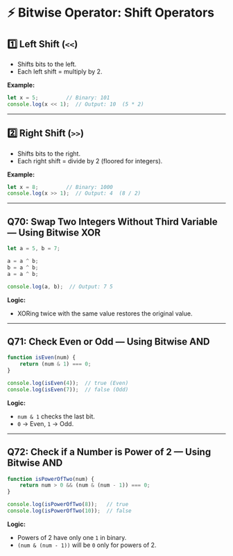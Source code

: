
# ⚡️ Bitwise Operator: Shift Operators

## 1️⃣ Left Shift (`<<`)
- Shifts bits to the left.
- Each left shift = multiply by 2.

**Example:**
```javascript
let x = 5;         // Binary: 101
console.log(x << 1);  // Output: 10  (5 * 2)
```

---

## 2️⃣ Right Shift (`>>`)
- Shifts bits to the right.
- Each right shift = divide by 2 (floored for integers).

**Example:**
```javascript
let x = 8;         // Binary: 1000
console.log(x >> 1);  // Output: 4  (8 / 2)
```

---

## Q70: Swap Two Integers Without Third Variable — Using Bitwise XOR

```javascript
let a = 5, b = 7;

a = a ^ b;
b = a ^ b;
a = a ^ b;

console.log(a, b);  // Output: 7 5
```

**Logic:**
- XORing twice with the same value restores the original value.

---

## Q71: Check Even or Odd — Using Bitwise AND

```javascript
function isEven(num) {
    return (num & 1) === 0;
}

console.log(isEven(4));  // true (Even)
console.log(isEven(7));  // false (Odd)
```

**Logic:**
- `num & 1` checks the last bit.
- `0` → Even, `1` → Odd.

---

## Q72: Check if a Number is Power of 2 — Using Bitwise AND

```javascript
function isPowerOfTwo(num) {
    return num > 0 && (num & (num - 1)) === 0;
}

console.log(isPowerOfTwo(8));   // true
console.log(isPowerOfTwo(10));  // false
```

**Logic:**
- Powers of 2 have only one `1` in binary.
- `(num & (num - 1))` will be `0` only for powers of 2.

